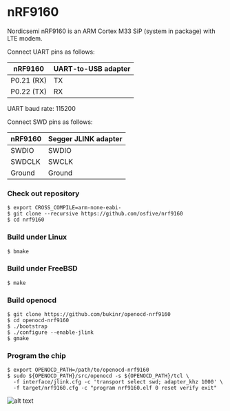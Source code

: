 # nRF9160

Nordicsemi nRF9160 is an ARM Cortex M33 SiP (system in package) with LTE modem.

Connect UART pins as follows:

| nRF9160          | UART-to-USB adapter  |
| ----------------- | -------------------- |
| P0.21 (RX)        | TX                   |
| P0.22 (TX)        | RX                   |

UART baud rate: 115200

Connect SWD pins as follows:

| nRF9160           | Segger JLINK adapter |
| ----------------- | -------------------- |
| SWDIO             | SWDIO                |
| SWDCLK            | SWCLK                |
| Ground            | Ground               |

### Check out repository
    $ export CROSS_COMPILE=arm-none-eabi-
    $ git clone --recursive https://github.com/osfive/nrf9160
    $ cd nrf9160

### Build under Linux
    $ bmake

### Build under FreeBSD
    $ make

### Build openocd
    $ git clone https://github.com/bukinr/openocd-nrf9160
    $ cd openocd-nrf9160
    $ ./bootstrap
    $ ./configure --enable-jlink
    $ gmake

### Program the chip
    $ export OPENOCD_PATH=/path/to/openocd-nrf9160
    $ sudo ${OPENOCD_PATH}/src/openocd -s ${OPENOCD_PATH}/tcl \
      -f interface/jlink.cfg -c 'transport select swd; adapter_khz 1000' \
      -f target/nrf9160.cfg -c "program nrf9160.elf 0 reset verify exit"

![alt text](https://raw.githubusercontent.com/osfive/nrf9160/master/images/nrf9160.jpg)
